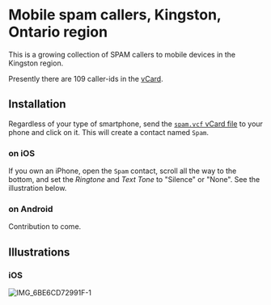 # Mobile spam callers, Kingston, Ontario region

This is a growing collection of SPAM callers to mobile devices in the Kingston region.

Presently there are 109 caller-ids in the [vCard](https://github.com/ygk/mobile-spam/blob/master/spam.vcf).

## Installation

Regardless of your type of smartphone, send the [`spam.vcf` vCard file](https://github.com/ygk/mobile-spam/blob/master/spam.vcf) to your phone and click on it.  This will create a contact named `Spam`.

### on iOS

If you own an iPhone, open the `Spam` contact, scroll all the way to the bottom, and set the *Ringtone* and *Text Tone* to "Silence" or "None".  See the illustration below.

### on Android

Contribution to come.

## Illustrations

### iOS

![IMG_6BE6CD72991F-1](https://user-images.githubusercontent.com/80144/92060119-ff0e6c00-ed60-11ea-844a-10260d0e06e2.jpeg)
